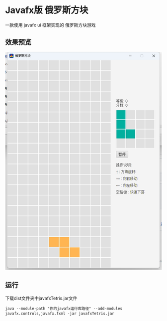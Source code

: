 # Javafx版 俄罗斯方块

一款使用 javafx ui 框架实现的 俄罗斯方块游戏

## 效果预览

![Screenshot](dist/微信截图_20240510101839.png)

## 运行

下载dist文件夹中javafxTetris.jar文件

```
java --module-path "你的javafx运行库路径" --add-modules javafx.controls,javafx.fxml -jar javafxTetris.jar
```
